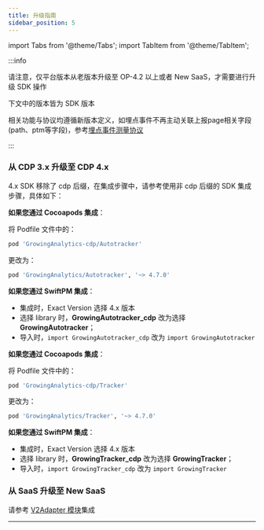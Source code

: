 ```yaml
---
title: 升级指南
sidebar_position: 5
---
```


import Tabs from '@theme/Tabs';
import TabItem from '@theme/TabItem';



:::info

请注意，仅平台版本从老版本升级至 OP-4.2 以上或者 New SaaS，才需要进行升级 SDK 操作

下文中的版本皆为 SDK 版本

相关功能与协议均遵循新版本定义，如埋点事件不再主动关联上报page相关字段(path、ptm等字段)，参考[埋点事件测量协议](/knowledge/measurement#埋点事件custom)

:::

### 从 CDP 3.x 升级至 CDP 4.x

4.x SDK 移除了 cdp 后缀，在集成步骤中，请参考使用非 cdp 后缀的 SDK 集成步骤，具体如下：

<Tabs>
<TabItem value="无埋点集成" label="无埋点集成" default>

**如果您通过 Cocoapods 集成**：

将 Podfile 文件中的：
```ruby
pod 'GrowingAnalytics-cdp/Autotracker'
```

更改为：
```ruby
pod 'GrowingAnalytics/Autotracker', '~> 4.7.0'
```

**如果您通过 SwiftPM 集成**：

* 集成时，Exact Version 选择 4.x 版本
* 选择 library 时，**GrowingAutotracker_cdp** 改为选择 **GrowingAutotracker**；
* 导入时，`import GrowingAutotracker_cdp` 改为 `import GrowingAutotracker`


</TabItem><TabItem value="埋点集成" label="埋点集成">

**如果您通过 Cocoapods 集成**：

将 Podfile 文件中的：
```ruby
pod 'GrowingAnalytics-cdp/Tracker'
```

更改为：
```ruby
pod 'GrowingAnalytics/Tracker', '~> 4.7.0'
```

**如果您通过 SwiftPM 集成**：

* 集成时，Exact Version 选择 4.x 版本
* 选择 library 时，**GrowingTracker_cdp** 改为选择 **GrowingTracker**；
* 导入时，`import GrowingTracker_cdp` 改为 `import GrowingTracker`


</TabItem>
</Tabs>

### 从 SaaS 升级至 New SaaS

请参考 [V2Adapter 模块](/docs/ios/modules/V2Adapter%20Module)集成



----

